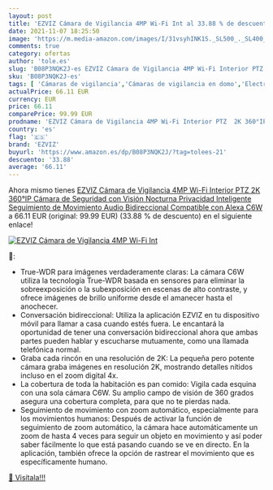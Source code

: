 ```yaml
---
layout: post
title: 'EZVIZ Cámara de Vigilancia 4MP Wi-Fi Int al 33.88 % de descuento'
date: 2021-11-07 18:25:50
image: 'https://m.media-amazon.com/images/I/31vsyhINK1S._SL500_._SL400_.jpg'
comments: true
category: ofertas
author: 'tole.es'
slug: 'B08P3NQK2J-es EZVIZ Cámara de Vigilancia 4MP Wi-Fi Interior PTZ 2K...'
sku: 'B08P3NQK2J-es'
tags: [ 'Cámaras de vigilancia','Cámaras de vigilancia en domo','Electrónica','Fotografía y videocámaras','alexa','ezviz', ]
actualPrice: 66.11 EUR
currency: EUR
price: 66.11
comparePrice: 99.99 EUR
prodname: 'EZVIZ Cámara de Vigilancia 4MP Wi-Fi Interior PTZ  2K 360°IP Cámara de Seguridad con Visión Nocturna  Privacidad Inteligente  Seguimiento de Movimiento  Audio Bidireccional  Compatible con Alexa  C6W'
country: 'es'
flag: '🇪🇸'
brand: 'EZVIZ'
buyurl: 'https://www.amazon.es/dp/B08P3NQK2J/?tag=tolees-21'
descuento: '33.88'
average: '66.11'
---
```


Ahora mismo tienes [EZVIZ Cámara de Vigilancia 4MP Wi-Fi Interior PTZ  2K 360°IP Cámara de Seguridad con Visión Nocturna  Privacidad Inteligente  Seguimiento de Movimiento  Audio Bidireccional  Compatible con Alexa  C6W](https://www.amazon.es/dp/B08P3NQK2J/?tag=tolees-21) a 66.11 EUR (original: 99.99 EUR) (33.88 %  de descuento) en el siguiente enlace!

[![EZVIZ Cámara de Vigilancia 4MP Wi-Fi Int](https://m.media-amazon.com/images/I/31vsyhINK1S._SL500_._SL400_.jpg)](https://www.amazon.es/dp/B08P3NQK2J/?tag=tolees-21)

🔎:

- True-WDR para imágenes verdaderamente claras: La cámara C6W utiliza la tecnología True-WDR basada en sensores para eliminar la sobreexposición o la subexposición en escenas de alto contraste, y ofrece imágenes de brillo uniforme desde el amanecer hasta el anochecer.
- Conversación bidireccional: Utiliza la aplicación EZVIZ en tu dispositivo móvil para llamar a casa cuando estés fuera. Le encantará la oportunidad de tener una conversación bidireccional ahora que ambas partes pueden hablar y escucharse mutuamente, como una llamada telefónica normal.
- Graba cada rincón en una resolución de 2K: La pequeña pero potente cámara graba imágenes en resolución 2K, mostrando detalles nítidos incluso en el zoom digital 4x.
- La cobertura de toda la habitación es pan comido: Vigila cada esquina con una sola cámara C6W. Su amplio campo de visión de 360 grados asegura una cobertura completa, para que no te pierdas nada.
- Seguimiento de movimiento con zoom automático, especialmente para los movimientos humanos: Después de activar la función de seguimiento de zoom automático, la cámara hace automáticamente un zoom de hasta 4 veces para seguir un objeto en movimiento y así poder saber fácilmente lo que está pasando cuando se ve en directo. En la aplicación, también ofrece la opción de rastrear el movimiento que es específicamente humano.

[🛒 Visítala!!!](https://www.amazon.es/dp/B08P3NQK2J/?tag=tolees-21)
